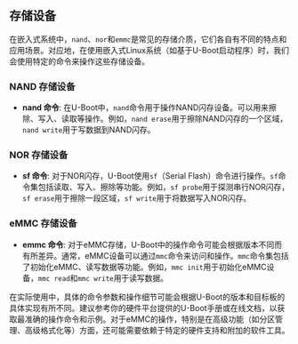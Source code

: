 



## 存储设备

在嵌入式系统中，`nand`、`nor`和`emmc`是常见的存储介质，它们各自有不同的特点和应用场景。对应地，在使用嵌入式Linux系统（如基于U-Boot启动程序）时，我们会使用特定的命令来操作这些存储设备。

### NAND 存储设备

- **nand 命令**: 在U-Boot中，`nand`命令用于操作NAND闪存设备。可以用来擦除、写入、读取等操作。例如，`nand erase`用于擦除NAND闪存的一个区域，`nand write`用于写数据到NAND闪存。

### NOR 存储设备

- **sf 命令**: 对于NOR闪存，U-Boot使用`sf`（Serial Flash）命令进行操作。`sf`命令集包括读取、写入、擦除等功能。例如，`sf probe`用于探测串行NOR闪存，`sf erase`用于擦除一段区域，`sf write`用于将数据写入NOR闪存。

### eMMC 存储设备

- **emmc 命令**: 对于eMMC存储，U-Boot中的操作命令可能会根据版本不同而有所差异。通常，eMMC设备可以通过`mmc`命令来访问和操作。`mmc`命令集包括了初始化eMMC、读写数据等功能。例如，`mmc init`用于初始化eMMC设备，`mmc read`和`mmc write`用于读写数据。

在实际使用中，具体的命令参数和操作细节可能会根据U-Boot的版本和目标板的具体实现有所不同。建议参考你的硬件平台提供的U-Boot手册或在线文档，以获取最准确的操作命令和示例。对于eMMC的操作，特别是在高级功能（如分区管理、高级格式化等）方面，还可能需要依赖于特定的硬件支持和附加的软件工具。